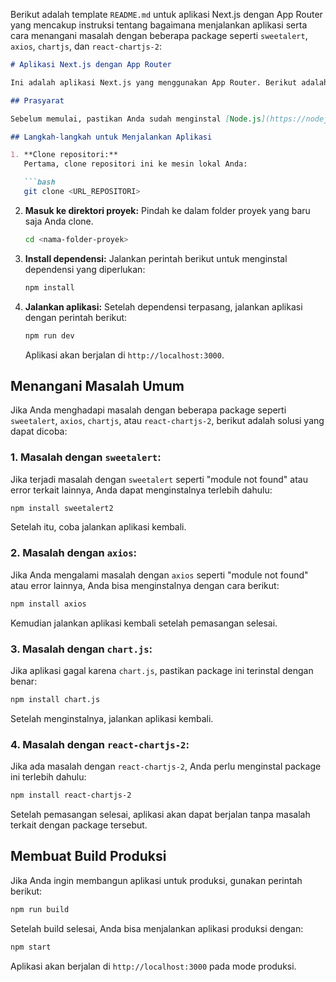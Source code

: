 Berikut adalah template `README.md` untuk aplikasi Next.js dengan App Router yang mencakup instruksi tentang bagaimana menjalankan aplikasi serta cara menangani masalah dengan beberapa package seperti `sweetalert`, `axios`, `chartjs`, dan `react-chartjs-2`:

```markdown
# Aplikasi Next.js dengan App Router

Ini adalah aplikasi Next.js yang menggunakan App Router. Berikut adalah instruksi untuk menjalankan aplikasi dan menangani masalah yang mungkin terjadi terkait dengan beberapa package.

## Prasyarat

Sebelum memulai, pastikan Anda sudah menginstal [Node.js](https://nodejs.org/) di sistem Anda. Jika belum, silakan unduh dan instal versi LTS terbaru.

## Langkah-langkah untuk Menjalankan Aplikasi

1. **Clone repositori:**
   Pertama, clone repositori ini ke mesin lokal Anda:

   ```bash
   git clone <URL_REPOSITORI>
   ```

2. **Masuk ke direktori proyek:**
   Pindah ke dalam folder proyek yang baru saja Anda clone.

   ```bash
   cd <nama-folder-proyek>
   ```

3. **Install dependensi:**
   Jalankan perintah berikut untuk menginstal dependensi yang diperlukan:

   ```bash
   npm install
   ```

4. **Jalankan aplikasi:**
   Setelah dependensi terpasang, jalankan aplikasi dengan perintah berikut:

   ```bash
   npm run dev
   ```

   Aplikasi akan berjalan di `http://localhost:3000`.

## Menangani Masalah Umum

Jika Anda menghadapi masalah dengan beberapa package seperti `sweetalert`, `axios`, `chartjs`, atau `react-chartjs-2`, berikut adalah solusi yang dapat dicoba:

### 1. **Masalah dengan `sweetalert`:**
Jika terjadi masalah dengan `sweetalert` seperti "module not found" atau error terkait lainnya, Anda dapat menginstalnya terlebih dahulu:

   ```bash
   npm install sweetalert2
   ```

Setelah itu, coba jalankan aplikasi kembali.

### 2. **Masalah dengan `axios`:**
Jika Anda mengalami masalah dengan `axios` seperti "module not found" atau error lainnya, Anda bisa menginstalnya dengan cara berikut:

   ```bash
   npm install axios
   ```

Kemudian jalankan aplikasi kembali setelah pemasangan selesai.

### 3. **Masalah dengan `chart.js`:**
Jika aplikasi gagal karena `chart.js`, pastikan package ini terinstal dengan benar:

   ```bash
   npm install chart.js
   ```

Setelah menginstalnya, jalankan aplikasi kembali.

### 4. **Masalah dengan `react-chartjs-2`:**
Jika ada masalah dengan `react-chartjs-2`, Anda perlu menginstal package ini terlebih dahulu:

   ```bash
   npm install react-chartjs-2
   ```

Setelah pemasangan selesai, aplikasi akan dapat berjalan tanpa masalah terkait dengan package tersebut.

## Membuat Build Produksi

Jika Anda ingin membangun aplikasi untuk produksi, gunakan perintah berikut:

```bash
npm run build
```

Setelah build selesai, Anda bisa menjalankan aplikasi produksi dengan:

```bash
npm start
```

Aplikasi akan berjalan di `http://localhost:3000` pada mode produksi.




